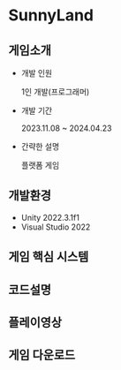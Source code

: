 # SunnyLand


## 게임소개
+ 개발 인원
  
  1인 개발(프로그래머)
+ 개발 기간
  
  2023.11.08 ~ 2024.04.23
+ 간략한 설명
  
  플랫폼 게임

## 개발환경
+ Unity 2022.3.1f1
+ Visual Studio 2022


## 게임 핵심 시스템



## 코드설명



## 플레이영상 



## 게임 다운로드


